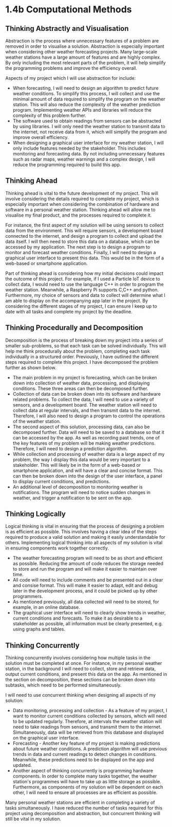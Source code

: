 # 1.4b Computational Methods

## Thinking Abstractly and Visualisation

Abstraction is the process where unnecessary features of a problem are removed in order to visualise a solution. Abstraction is especially important when considering other weather forecasting projects. Many large-scale weather stations have a large amount of features and are highly complex. By only including the most relevant parts of the problem, it will help simplify the programming problems and improve the efficiency overall.

Aspects of my project which I will use abstraction for include:

* When forecasting, I will need to design an algorithm to predict future weather conditions. To simplify this process, I will collect and use the minimal amount of data required to simplify the program on the weather station. This will also reduce the complexity of the weather prediction program. Implementing weather APIs and libraries will reduce the complexity of this problem further.
* The software used to obtain readings from sensors can be abstracted by using libraries. I will only need the weather station to transmit data to the internet, not receive data from it, which will simplify the program and improve overall efficiency.
* When designing a graphical user interface for my weather station, I will only include features needed by the stakeholder. This includes monitoring and forecasting data. By not including unnecessary features such as radar maps, weather warnings and a complex design, I will reduce the programming required to build this app.

## Thinking Ahead

Thinking ahead is vital to the future development of my project. This will involve considering the details required to complete my project, which is especially important when considering the combination of hardware and software in a personal weather station. Thinking ahead will allow me to visualise my final product, and the processes required to complete it.

For instance, the first aspect of my solution will be using sensors to collect data from the environment. This will require sensors, a development board connected to the internet, and design a program to collect and upload the data itself. I will then need to store this data on a database, which can be accessed by my application. The next step is to design a program to monitor and forecast weather conditions. Finally, I will need to design a graphical user interface to present this data. This would be in the form of a web-based or smartphone application.

Part of thinking ahead is considering how my initial decisions could impact the outcome of this project. For example, if I used a Particle IoT device to collect data, I would need to use the language C++ in order to program the weather station. Meanwhile, a Raspberry Pi supports C,C++ and python. Furthermore, my choice of sensors and data to collect will determine what I am able to display on the accompanying app later in the project. By considering the different stages of my project, I can ensure I keep up to date with all tasks and complete my project by the deadline.

## Thinking Procedurally and Decomposition

Decomposition is the process of breaking down my project into a series of smaller sub-problems, so that each task can be solved individually. This will help me think procedurally about the problem, completing each task individually in a structured order. Previously, I have outlined the different steps required to complete this project. I have decomposed the problem further as shown below.

* The main problem in my project is forecasting, which can be broken down into collection of weather data, processing, and displaying conditions. These three areas can then be decomposed further.
* Collection of data can be broken down into its software and hardware related problems. To collect the data, I will need to use a variety of sensors, and a development board. The weather station will need to collect data at regular intervals, and then transmit data to the internet. Therefore, I will also need to design a program to control the operations of the weather station.
* The second aspect of this solution, processing data, can also be decomposed further. Data will need to be saved to a database so that it can be accessed by the app. As well as recording past trends, one of the key features of my problem will be making weather predictions. Therefore, I will need to design a prediction algorithm.
* While collection and processing of weather data is a large aspect of my problem, the way I display this data would be very important to a stakeholder. This will likely be in the form of a web-based or smartphone application, and will have a clear and concise format. This can then be broken down into the design of the user interface, a panel to display current conditions, and predictions.
* An additional level of decomposition to monitoring weather is notifications. The program will need to notice sudden changes in weather, and trigger a notification to be sent on the app.

## Thinking Logically

Logical thinking is vital in ensuring that the process of designing a problem is as efficient as possible. This involves having a clear idea of the steps required to produce a valid solution and making it easily understandable for others. Implementing logical thinking into all aspects of my solution is vital in ensuring components work together correctly.

* The weather forecasting program will need to be as short and efficient as possible. Reducing the amount of code reduces the storage needed to store and run the program and will make it easier to maintain over time.
* All code will need to include comments and be presented out in a clear and consise format. This will make it easier to adapt, edit and debug later in the development process, and it could be picked up by other programmers.
* As mentioned previously, all data collected will need to be stored, for example, in an online database.
* The graphical user interface will need to clearly show trends in weather, current conditions and forecasts. To make it as desirable to a stakeholder as possible, all information must be clearly presented, e.g. using graphs and tables.

## Thinking Concurrently

Thinking concurrently involves considering how multiple tasks in the solution must be completed at once. For instance, in my personal weather station, in the background I will need to collect, store and retrieve data, output current conditions, and present this data on the app. As mentioned in the section on decomposition, these sections can be broken down into subtasks, which need to be performed simultaneously.

I will need to use concurrent thinking when designing all aspects of my solution:

* Data monitoring, processing and collection - As a feature of my project, I want to monitor current conditions collected by sensors, which will need to be updated regularly. Therefore, at intervals the weather station will need to take readings from sensors, and transmit them to the internet. Simultaneously, data will be retrieved from this database and displayed on the graphical user interface.
* Forecasting - Another key feature of my project is making predictions about future weather conditions. A prediction algorithm will use previous trends in data and current readings to detect changes in conditions. Meanwhile, these predictions need to be displayed on the app and updated.
* Another aspect of thinking concurrently is programming hardware components. In order to complete many tasks together, the weather station's programmes will have to take up as little storage as possible. Furthermore, as components of my solution will be dependent on each other, I will need to ensure all processes are as efficient as possible.

Many personal weather stations are efficient in completing a variety of tasks simultaneously. I have reduced the number of tasks required for this project using decomposition and abstraction, but concurrent thinking will still be vital in my solution.
